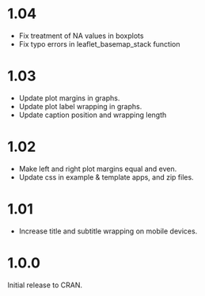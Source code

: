# 1.04

* Fix treatment of NA values in boxplots
* Fix typo errors in leaflet_basemap_stack function

# 1.03

* Update plot margins in graphs.
* Update plot label wrapping in graphs.
* Update caption position and wrapping length

# 1.02

* Make left and right plot margins equal and even.
* Update css in example & template apps, and zip files.

# 1.01

* Increase title and subtitle wrapping on mobile devices.

# 1.0.0

Initial release to CRAN.